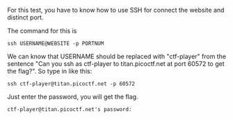 For this test, you have to know how to use SSH for connect the website and distinct port.

The command for this is 
```shell
ssh USERNAME@WEBSITE -p PORTNUM
```
We can know that USERNAME should be replaced with "ctf-player" from the sentence "Can you ssh as ctf-player to titan.picoctf.net at port 60572 to get the flag?". So type in like this:
```shell
ssh ctf-player@titan.picoctf.net -p 60572
```


Just enter the password, you will get the flag.
```
ctf-player@titan.picoctf.net's password:
```

